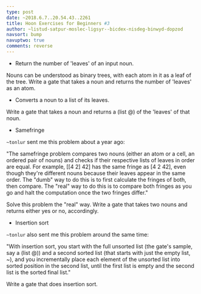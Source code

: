 ```yaml
---
type: post
date: ~2018.6.7..20.54.43..2261
title: Hoon Exercises for Beginners #3
author: ~listud-satpur-moslec-ligsyr--bicdex-nisdeg-binwyd-dopzod
navsort: bump
navuptwo: true
comments: reverse
---
```


- Return the number of 'leaves' of an input noun.

Nouns can be understood as binary trees, with each atom in it as a leaf of the tree.  Write a gate that takes a noun and returns the number of 'leaves' as an atom.

- Converts a noun to a list of its leaves.

Write a gate that takes a noun and returns a (list @) of the 'leaves' of that noun.

- Samefringe

`~tonlur` sent me this problem about a year ago:

"The samefringe problem compares two nouns (either an atom or a cell, an ordered pair of nouns) and checks if their respective lists of leaves in order are equal. For example, [[4 2] 42] has the same fringe as [4 2 42], even though they're different nouns because their leaves appear in the same order. The "dumb" way to do this is to first calculate the fringes of both, then compare. The "real" way to do this is to compare both fringes as you go and halt the computation once the two fringes differ."

Solve this problem the "real" way.  Write a gate that takes two nouns and returns either yes or no, accordingly.

- Insertion sort

`~tonlur` also sent me this problem around the same time:

"With insertion sort, you start with the full unsorted list (the gate's sample, say a (list @)) and a second sorted list (that starts with just the empty list, ~), and you incrementally place each element of the unsorted list into sorted position in the second list, until the first list is empty and the second list is the sorted final list."

Write a gate that does insertion sort.